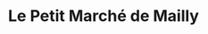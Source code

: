 ---
title: "Le Petit Marché de Mailly"
url: /mailly-la-ville/le-petit-marche-de-mailly/
shop: Lebensmittel
---